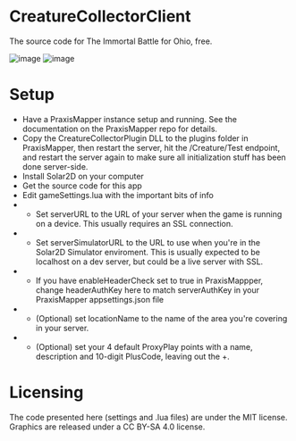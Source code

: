# CreatureCollectorClient
The source code for The Immortal Battle for Ohio, free.

![image](https://user-images.githubusercontent.com/114430030/203230013-3863d461-1972-4b11-9ec1-db282a6f8b3a.png)
![image](https://user-images.githubusercontent.com/114430030/203230164-9353d677-9f1a-4e59-b367-6e0c41559dc9.png)

# Setup
* Have a PraxisMapper instance setup and running. See the documentation on the PraxisMapper repo for details.
* Copy the CreatureCollectorPlugin DLL to the plugins folder in PraxisMapper, then restart the server, hit the /Creature/Test endpoint, and restart the server again to make sure all initialization stuff has been done server-side.
* Install Solar2D on your computer
* Get the source code for this app
* Edit gameSettings.lua with the important bits of info
* * Set serverURL to the URL of your server when the game is running on a device. This usually requires an SSL connection.
* * Set serverSimulatorURL to the URL to use when you're in the Solar2D Simulator enviroment. This is usually expected to be localhost on a dev server, but could be a live server with SSL.
* * If you have enableHeaderCheck set to true in PraxisMappper, change headerAuthKey here to match serverAuthKey in your PraxisMapper appsettings.json file
* * (Optional) set locationName to the name of the area you're covering in your server.
* * (Optional) set your 4 default ProxyPlay points with a name, description and 10-digit PlusCode, leaving out the +. 

# Licensing
The code presented here (settings and .lua files) are under the MIT license.
Graphics are released under a CC BY-SA 4.0 license.
